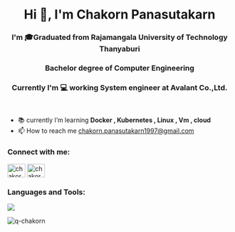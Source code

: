 <h1 align="center">Hi 👋, I'm Chakorn Panasutakarn</h1>
<h3 align="center">I'm 🎓Graduated from Rajamangala University of Technology Thanyaburi</h3>
<h3 align="center">Bachelor degree of Computer Engineering</h3>
<h3 align="center">Currently I'm 💻 working System engineer at Avalant Co.,Ltd. </h3><br>

- 📚 currently I’m learning **Docker , Kubernetes , Linux , Vm , cloud**
- 📫 How to reach me chakorn.panasutakarn1997@gmail.com

<h3 align="left">Connect with me:</h3>
<p align="left">
<a href="https://linkedin.com/in/chakorn-panasutakarn-808bb823a/" target="blank"><img align="center" src="https://raw.githubusercontent.com/rahuldkjain/github-profile-readme-generator/master/src/images/icons/Social/linked-in-alt.svg" alt="chakorn-panasutakarn-808bb823a/" height="30" width="40" /></a>
<a href="https://fb.com/chakorn.panasutakarn/" target="blank"><img align="center" src="https://raw.githubusercontent.com/rahuldkjain/github-profile-readme-generator/master/src/images/icons/Social/facebook.svg" alt="chakorn.panasutakarn/" height="30" width="40" /></a>
</p>

<h3 align="left">Languages and Tools:</h3>
<p align="left">
  <a href="https://skillicons.dev">
    <img src="https://skillicons.dev/icons?i=git,github,gitlab,kubernetes,docker,aws,gcp,azure,linux,bash,vim,vscode,html,css,php,bootstrap,nginx,mongodb,mysql,postgres,redis " />
  </a>



<p><img align="center" src="https://github-readme-stats.vercel.app/api/top-langs?username=q-chakorn&show_icons=true&locale=en&layout=compact" alt="q-chakorn" /></p>
